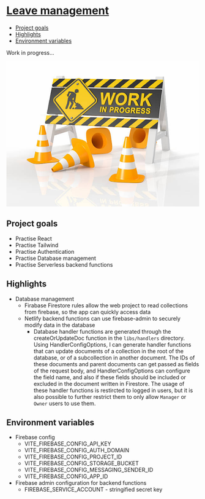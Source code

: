 # [Leave management](https://arpadgbondor.github.io/Leave-Management/)

- [Project goals](#project-goals)
- [Highlights](#highlights)
- [Environment variables](#environment-variables)

Work in progress...

![work in progress](work-in-progress.jpg)

## Project goals

- Practise React
- Practise Tailwind
- Practise Authentication
- Practise Database management
- Practise Serverless backend functions

## Highlights

- Database management
  - Firabase Firestore rules allow the web project to read collections from
    firebase, so the app can quickly access data
  - Netlify backend functions can use firebase-admin to securely modify data in
    the database
    - Database handler functions are generated through the createOrUpdateDoc
      function in the `libs/handlers` directory. Using HandlerConfigOptions, I
      can generate handler functions that can update documents of a collection
      in the root of the database, or of a subcollection in another document.
      The IDs of these documents and parent documents can get passed as fields
      of the request body, and HandlerConfigOptions can configure the field
      name, and also if these fields should be included or excluded in the
      document written in Firestore. The usage of these handler functions is
      restircted to logged in users, but it is also possible to further restrict
      them to only allow `Manager` or `Owner` users to use them.

## Environment variables

- Firebase config
  - VITE_FIREBASE_CONFIG_API_KEY
  - VITE_FIREBASE_CONFIG_AUTH_DOMAIN
  - VITE_FIREBASE_CONFIG_PROJECT_ID
  - VITE_FIREBASE_CONFIG_STORAGE_BUCKET
  - VITE_FIREBASE_CONFIG_MESSAGING_SENDER_ID
  - VITE_FIREBASE_CONFIG_APP_ID
- Firebase admin configuration for backend functions
  - FIREBASE_SERVICE_ACCOUNT - stringified secret key
